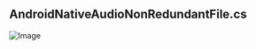 ## AndroidNativeAudioNonRedundantFile.cs
![Image](../Screenshots/Actions/AndroidNativeAudioNonRedundantFile_Info.png)
